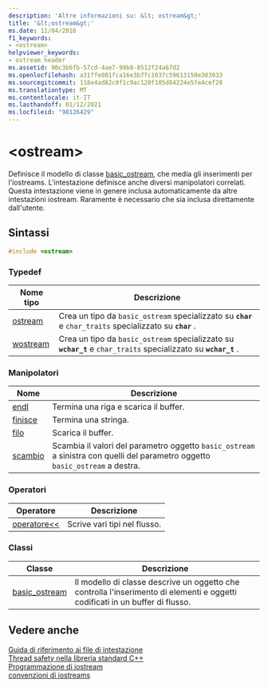 ```yaml
---
description: 'Altre informazioni su: &lt; ostream&gt;'
title: '&lt;ostream&gt;'
ms.date: 11/04/2016
f1_keywords:
- <ostream>
helpviewer_keywords:
- ostream header
ms.assetid: 90c3b6fb-57cd-4ae7-99b8-8512f24a67d2
ms.openlocfilehash: a31ffe801fca16e3b7fc1037c59613150e383933
ms.sourcegitcommit: 118e4ad82c0f1c9ac120f105d84224e5fe4cef28
ms.translationtype: MT
ms.contentlocale: it-IT
ms.lasthandoff: 01/12/2021
ms.locfileid: "98126429"
---
```

# <a name="ltostreamgt"></a>&lt;ostream&gt;

Definisce il modello di classe [basic_ostream](../standard-library/basic-ostream-class.md), che media gli inserimenti per l'iostreams. L'intestazione definisce anche diversi manipolatori correlati. Questa intestazione viene in genere inclusa automaticamente da altre intestazioni iostream. Raramente è necessario che sia inclusa direttamente dall'utente.

## <a name="syntax"></a>Sintassi

```cpp
#include <ostream>
```

### <a name="typedefs"></a>Typedef

|Nome tipo|Descrizione|
|-|-|
|[ostream](../standard-library/ostream-typedefs.md#ostream)|Crea un tipo da `basic_ostream` specializzato su **`char`** e `char_traits` specializzato su **`char`** .|
|[wostream](../standard-library/ostream-typedefs.md#wostream)|Crea un tipo da `basic_ostream` specializzato su **`wchar_t`** e `char_traits` specializzato su **`wchar_t`** .|

### <a name="manipulators"></a>Manipolatori

|Nome|Descrizione|
|-|-|
|[endl](../standard-library/ostream-functions.md#endl)|Termina una riga e scarica il buffer.|
|[finisce](../standard-library/ostream-functions.md#ends)|Termina una stringa.|
|[filo](../standard-library/ostream-functions.md#flush)|Scarica il buffer.|
|[scambio](../standard-library/ostream-functions.md#swap)|Scambia il valori del parametro oggetto `basic_ostream` a sinistra con quelli del parametro oggetto `basic_ostream` a destra.|

### <a name="operators"></a>Operatori

|Operatore|Descrizione|
|-|-|
|[operatore<<](../standard-library/ostream-operators.md#op_lt_lt)|Scrive vari tipi nel flusso.|

### <a name="classes"></a>Classi

|Classe|Descrizione|
|-|-|
|[basic_ostream](../standard-library/basic-ostream-class.md)|Il modello di classe descrive un oggetto che controlla l'inserimento di elementi e oggetti codificati in un buffer di flusso.|

## <a name="see-also"></a>Vedere anche

[Guida di riferimento ai file di intestazione](../standard-library/cpp-standard-library-header-files.md)\
[Thread safety nella libreria standard C++](../standard-library/thread-safety-in-the-cpp-standard-library.md)\
[Programmazione di iostream](../standard-library/iostream-programming.md)\
[convenzioni di iostreams](../standard-library/iostreams-conventions.md)
